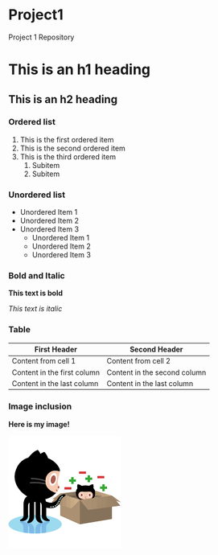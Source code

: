 # Project1
Project 1 Repository

# This is an h1 heading

## This is an h2 heading

### Ordered list
1. This is the first ordered item
1. This is the second ordered item
1. This is the third ordered item
   1. Subitem
   1. Subitem


### Unordered list
* Unordered Item 1
* Unordered Item 2
* Unordered Item 3
  * Unordered Item 1
  * Unordered Item 2
  * Unordered Item 3

### Bold and Italic
**This text is bold**

_This text is italic_

### Table
First Header | Second Header
------------ | -------------
Content from cell 1 | Content from cell 2
Content in the first column | Content in the second column
Content in the last column | Content in the last column

### Image inclusion
**Here is my image!**

![Github Image](/images/git.png)
